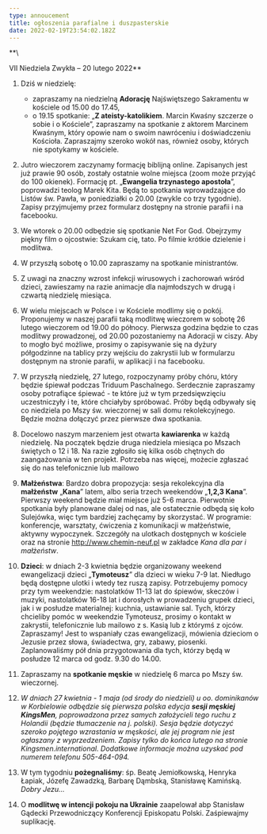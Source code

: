 ```yaml
---
type: annoucement
title: ogłoszenia parafialne i duszpasterskie
date: 2022-02-19T23:54:02.182Z
---
```

<!--StartFragment-->**\
VII Niedziela Zwykła – 20 lutego 2022**



1. Dziś w niedzielę:

   * zapraszamy na niedzielną **Adorację** Najświętszego Sakramentu w kościele od 15.00 do 17.45,
   * o 19.15 spotkanie: „**Z ateisty-katolikiem**. Marcin Kwaśny szczerze o sobie i o Kościele”, zapraszamy na spotkanie z aktorem Marcinem Kwaśnym, który opowie nam o swoim nawróceniu i doświadczeniu Kościoła. Zapraszajmy szeroko wokół nas, również osoby, których nie spotykamy w kościele.
2. Jutro wieczorem zaczynamy formację biblijną online. Zapisanych jest już prawie 90 osób, zostały ostatnie wolne miejsca (zoom może przyjąć do 100 okienek). Formację pt. „**Ewangelia trzynastego apostoła**”, poprowadzi teolog Marek Kita. Będą to spotkania wprowadzające do Listów św. Pawła, w poniedziałki o 20.00 (zwykle co trzy tygodnie). Zapisy przyjmujemy przez formularz dostępny na stronie parafii i na facebooku.
3. We wtorek o 20.00 odbędzie się spotkanie Net For God. Obejrzymy piękny film o ojcostwie: Szukam cię, tato. Po filmie krótkie dzielenie i modlitwa. 
4. W przyszłą sobotę o 10.00 zapraszamy na spotkanie ministrantów.
5. Z uwagi na znaczny wzrost infekcji wirusowych i zachorowań wśród dzieci, zawieszamy na razie animacje dla najmłodszych w drugą i czwartą niedzielę miesiąca.
6. W wielu miejscach w Polsce i w Kościele modlimy się o pokój. Proponujemy w naszej parafii taką modlitwę wieczorem w sobotę 26 lutego wieczorem od 19.00 do północy. Pierwsza godzina będzie to czas modlitwy prowadzonej, od 20.00 pozostaniemy na Adoracji w ciszy. Aby to mogło być możliwe, prosimy o zapisywanie się na dyżury półgodzinne na tablicy przy wejściu do zakrystii lub w formularzu dostępnym na stronie parafii, w aplikacji i na facebooku.
7. W przyszłą niedzielę, 27 lutego, rozpoczynamy próby chóru, który będzie śpiewał podczas Triduum Paschalnego. Serdecznie zapraszamy osoby potrafiące śpiewać - te które już w tym przedsięwzięciu uczestniczyły i te, które chciałyby spróbować. Próby będą odbywały się co niedziela po Mszy św. wieczornej w sali domu rekolekcyjnego. Będzie można dołączyć przez pierwsze dwa spotkania.
8. Docelowo naszym marzeniem jest otwarta **kawiarenka** w każdą niedzielę. Na początek będzie druga niedziela miesiąca po Mszach świętych o 12 i 18. Na razie zgłosiło się kilka osób chętnych do zaangażowania w ten projekt. Potrzeba nas więcej, możecie zgłaszać się do nas telefonicznie lub mailowo
9. **Małżeństwa**: Bardzo dobra propozycja: sesja rekolekcyjna dla **małżeństw** „**Kana**” latem, albo seria trzech weekendów „**1,2,3 Kana**”. Pierwszy weekend będzie miał miejsce już 5-6 marca. Pierwotnie spotkania były planowane dalej od nas, ale ostatecznie odbędą się koło Sulejówka, więc tym bardziej zachęcamy by skorzystać. W programie: konferencje, warsztaty, ćwiczenia z komunikacji w małżeństwie, aktywny wypoczynek. Szczegóły na ulotkach dostępnych w kościele oraz na stronie <http://www.chemin-neuf.pl> w zakładce *Kana dla par i małżeństw*.
10. **Dzieci**: w dniach 2-3 kwietnia będzie organizowany weekend ewangelizacji dzieci „**Tymoteusz**” dla dzieci w wieku 7-9 lat. Niedługo będą dostępne ulotki i wtedy tez ruszą zapisy. Potrzebujemy pomocy przy tym weekendzie: nastolatków 11-13 lat do śpiewów, skeczów i muzyki, nastolatków 16-18 lat i dorosłych w prowadzeniu grupek dzieci, jak i w posłudze materialnej: kuchnia, ustawianie sal. Tych, którzy chcieliby pomóc w weekendzie Tymoteusz, prosimy o kontakt w zakrystii, telefonicznie lub mailowo z s. Kasią lub z którymś z ojców.\
    Zapraszamy! Jest to wspaniały czas ewangelizacji, mówienia dzieciom o Jezusie przez słowa, świadectwa, gry, zabawy, piosenki. Zaplanowaliśmy pół dnia przygotowania dla tych, którzy będą w posłudze 12 marca od godz. 9.30 do 14.00.
11. Zapraszamy na **spotkanie męskie** w niedzielę 6 marca po Mszy św. wieczornej.
12. *W dniach 27 kwietnia - 1 maja (od środy do niedzieli) u oo. dominikanów w Korbielowie odbędzie się pierwsza polska edycja **sesji męskiej** **KingsMen**, poprowadzona przez samych założycieli tego ruchu z Holandii (będzie tłumaczenie na j. polski). Sesja będzie dotyczyć szeroko pojętego wzrastania w męskości, ale jej program nie jest ogłaszany z wyprzedzeniem. Zapisy tylko do końca lutego na stronie Kingsmen.international. Dodatkowe informacje można uzyskać pod numerem telefonu 505-464-094.*
13. W tym tygodniu **pożegnaliśmy**: śp. Beatę Jemiołkowską, Henryka Łapiak, Józefę Zawadzką, Barbarę Dąmbską, Stanisławę Kamińską. *Dobry Jezu…*
14. O **modlitwę w intencji pokoju na Ukrainie** zaapelował abp Stanisław Gądecki Przewodniczący Konferencji Episkopatu Polski. Zaśpiewajmy suplikację.

<!--EndFragment-->